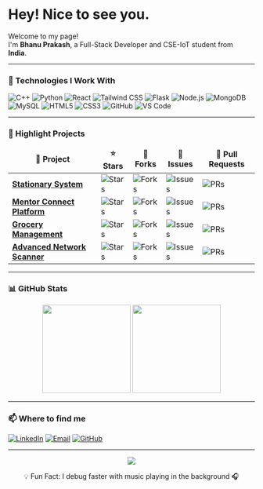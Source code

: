 <h1> Hey! Nice to see you.</h1>

<p>Welcome to my page!<br> I'm <b>Bhanu Prakash</b>, a Full-Stack Developer and CSE-IoT student from <img src="https://cdn-icons-png.flaticon.com/512/197/197419.png" width="13"/> <b>India</b>.</p>

---

<h3>🚀 Technologies I Work With</h3>
<p>
  <img alt="C++" src="https://img.shields.io/badge/-C++-00599C?style=flat-square&logo=c%2B%2B&logoColor=white" />
  <img alt="Python" src="https://img.shields.io/badge/-Python-3776AB?style=flat-square&logo=python&logoColor=white" />
  <img alt="React" src="https://img.shields.io/badge/-React-61DAFB?style=flat-square&logo=react&logoColor=white" />
  <img alt="Tailwind CSS" src="https://img.shields.io/badge/-Tailwind-38B2AC?style=flat-square&logo=tailwind-css&logoColor=white" />
  <img alt="Flask" src="https://img.shields.io/badge/-Flask-000000?style=flat-square&logo=flask&logoColor=white" />
  <img alt="Node.js" src="https://img.shields.io/badge/-Node.js-43853D?style=flat-square&logo=node.js&logoColor=white" />
  <img alt="MongoDB" src="https://img.shields.io/badge/-MongoDB-4EA94B?style=flat-square&logo=mongodb&logoColor=white" />
  <img alt="MySQL" src="https://img.shields.io/badge/-MySQL-00758F?style=flat-square&logo=mysql&logoColor=white" />
  <img alt="HTML5" src="https://img.shields.io/badge/-HTML5-E34F26?style=flat-square&logo=html5&logoColor=white" />
  <img alt="CSS3" src="https://img.shields.io/badge/-CSS3-1572B6?style=flat-square&logo=css3&logoColor=white" />
  <img alt="GitHub" src="https://img.shields.io/badge/-GitHub-181717?style=flat-square&logo=github&logoColor=white" />
  <img alt="VS Code" src="https://img.shields.io/badge/-VSCode-007ACC?style=flat-square&logo=visual-studio-code&logoColor=white" />
</p>

---

<h3>📌 Highlight Projects</h3>

<table>
  <thead align="center">
    <tr>
      <td><b>🎯 Project</b></td>
      <td><b>⭐ Stars</b></td>
      <td><b>🍴 Forks</b></td>
      <td><b>🐛 Issues</b></td>
      <td><b>📩 Pull Requests</b></td>
    </tr>
  </thead>
  <tbody>
    <tr>
      <td><a href="https://github.com/bhanuprakash1708/stationary"><b>Stationary System</b></a></td>
      <td><img alt="Stars" src="https://img.shields.io/github/stars/bhanuprakash1708/stationary?style=flat-square&labelColor=343b41"/></td>
      <td><img alt="Forks" src="https://img.shields.io/github/forks/bhanuprakash1708/stationary?style=flat-square&labelColor=343b41"/></td>
      <td><img alt="Issues" src="https://img.shields.io/github/issues/bhanuprakash1708/stationary?style=flat-square&labelColor=343b41"/></td>
      <td><img alt="PRs" src="https://img.shields.io/github/issues-pr/bhanuprakash1708/stationary?style=flat-square&labelColor=343b41"/></td>
    </tr>
    <tr>
      <td><a href="https://github.com/bhanuprakash1708/Mentor-Connect"><b> Mentor Connect Platform</b></a></td>
      <td><img alt="Stars" src="https://img.shields.io/github/stars/bhanuprakash1708/Mentor-Connect?style=flat-square&labelColor=343b41"/></td>
      <td><img alt="Forks" src="https://img.shields.io/github/forks/bhanuprakash1708/Mentor-Connect?style=flat-square&labelColor=343b41"/></td>
      <td><img alt="Issues" src="https://img.shields.io/github/issues/bhanuprakash1708/Mentor-Connect?style=flat-square&labelColor=343b41"/></td>
      <td><img alt="PRs" src="https://img.shields.io/github/issues-pr/bhanuprakash1708/Mentor-Connect?style=flat-square&labelColor=343b41"/></td>
    </tr>
    <tr>
      <td><a href="https://github.com/bhanuprakash1708/grocery_managementt"><b>Grocery Management</b></a></td>
      <td><img alt="Stars" src="https://img.shields.io/github/stars/bhanuprakash1708/grocery_management?style=flat-square&labelColor=343b41"/></td>
      <td><img alt="Forks" src="https://img.shields.io/github/forks/bhanuprakash1708/grocery_management?style=flat-square&labelColor=343b41"/></td>
      <td><img alt="Issues" src="https://img.shields.io/github/issues/bhanuprakash1708/grocery_management?style=flat-square&labelColor=343b41"/></td>
      <td><img alt="PRs" src="https://img.shields.io/github/issues-pr/bhanuprakash1708/grocery_management?style=flat-square&labelColor=343b41"/></td>
    </tr>
    <tr>
      <td><a href="https://github.com/bhanuprakash1708/Advanced-Network-Scanner"><b>Advanced Network Scanner</b></a></td>
      <td><img alt="Stars" src="https://img.shields.io/github/stars/bhanuprakash1708/Advanced-Network-Scanner?style=flat-square&labelColor=343b41"/></td>
      <td><img alt="Forks" src="https://img.shields.io/github/forks/bhanuprakash1708/Advanced-Network-Scanner?style=flat-square&labelColor=343b41"/></td>
      <td><img alt="Issues" src="https://img.shields.io/github/issues/bhanuprakash1708/Advanced-Network-Scanner?style=flat-square&labelColor=343b41"/></td>
      <td><img alt="PRs" src="https://img.shields.io/github/issues-pr/bhanuprakash1708/Advanced-Network-Scanner?style=flat-square&labelColor=343b41"/></td>
    </tr>
  </tbody>
</table>

---

<h3>📊 GitHub Stats</h3>
<p align="center">
  <img src="https://github-readme-stats.vercel.app/api?username=bhanuprakash1708&show_icons=true&theme=radical" height="180px" />
  <img src="https://github-readme-streak-stats.herokuapp.com/?user=bhanuprakash1708&theme=radical" height="180px" />
</p>

---

<h3>📫 Where to find me</h3>
<p>
  <a href="https://www.linkedin.com/in/bhanuprakash1708"><img alt="LinkedIn" src="https://img.shields.io/badge/linkedin-%230077B5.svg?&style=for-the-badge&logo=linkedin&logoColor=white" /></a>
  <a href="mailto:bhanuprakash1708@gmail.com"><img alt="Email" src="https://img.shields.io/badge/Gmail-D14836?style=for-the-badge&logo=gmail&logoColor=white" /></a>
  <a href="https://github.com/bhanuprakash1708"><img alt="GitHub" src="https://img.shields.io/badge/github-%2312100E.svg?&style=for-the-badge&logo=github&logoColor=white" /></a>
</p>

---

<p align="center">
  <img src="https://quotes-github-readme.vercel.app/api?type=horizontal&theme=merko" />
</p>

<p align="center">💡 Fun Fact: I debug faster with music playing in the background 🎧</p>

<!--
**bhanuprakash1708/bhanuprakash1708** is a ✨ _special_ ✨ repository because its `README.md` (this file) appears on your GitHub profile.

Here are some ideas to get you started:

- 🔭 I’m currently working on ...
- 🌱 I’m currently learning ...
- 👯 I’m looking to collaborate on ...
- 🤔 I’m looking for help with ...
- 💬 Ask me about ...
- 📫 How to reach me: ...
- 😄 Pronouns: ...
- ⚡ Fun fact: ...
-->
